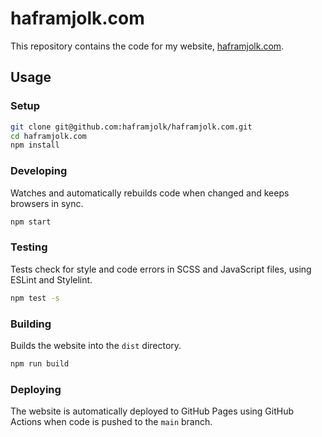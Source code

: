 # haframjolk.com

This repository contains the code for my website, [haframjolk.com](https://www.haframjolk.com).

## Usage

### Setup

```sh
git clone git@github.com:haframjolk/haframjolk.com.git
cd haframjolk.com
npm install
```

### Developing

Watches and automatically rebuilds code when changed and keeps browsers in sync.

```sh
npm start
```

### Testing

Tests check for style and code errors in SCSS and JavaScript files, using ESLint and Stylelint.

```sh
npm test -s
```

### Building

Builds the website into the `dist` directory.

```sh
npm run build
```

### Deploying

The website is automatically deployed to GitHub Pages using GitHub Actions when code is pushed to the `main` branch.
